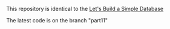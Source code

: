 This repository is identical to the [Let's Build a Simple Database](https://cstack.github.io/db_tutorial)

The latest code is on the branch "part11"